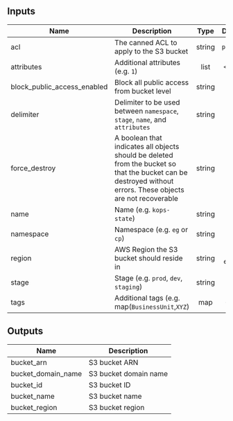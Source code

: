## Inputs

| Name | Description | Type | Default | Required |
|------|-------------|:----:|:-----:|:-----:|
| acl | The canned ACL to apply to the S3 bucket | string | `private` | no |
| attributes | Additional attributes (e.g. `1`) | list | `<list>` | no |
| block_public_access_enabled | Block all public access from bucket level | string | `true` | no |
| delimiter | Delimiter to be used between `namespace`, `stage`, `name`, and `attributes` | string | `-` | no |
| force_destroy | A boolean that indicates all objects should be deleted from the bucket so that the bucket can be destroyed without errors. These objects are not recoverable | string | `false` | no |
| name | Name (e.g. `kops-state`) | string | `kops-state` | no |
| namespace | Namespace (e.g. `eg` or `cp`) | string | - | yes |
| region | AWS Region the S3 bucket should reside in | string | `us-east-1` | no |
| stage | Stage (e.g. `prod`, `dev`, `staging`) | string | - | yes |
| tags | Additional tags (e.g. map(`BusinessUnit`,`XYZ`) | map | `<map>` | no |

## Outputs

| Name | Description |
|------|-------------|
| bucket_arn | S3 bucket ARN |
| bucket_domain_name | S3 bucket domain name |
| bucket_id | S3 bucket ID |
| bucket_name | S3 bucket name |
| bucket_region | S3 bucket region |

